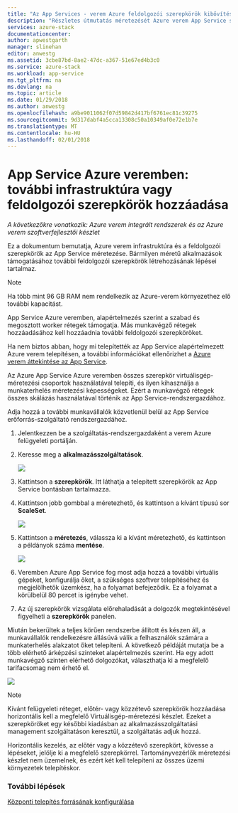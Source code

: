 ```yaml
---
title: "Az App Services - verem Azure feldolgozói szerepkörök kibővítési |} Microsoft Docs"
description: "Részletes útmutatás méretezését Azure verem App Service szolgáltatások"
services: azure-stack
documentationcenter: 
author: apwestgarth
manager: slinehan
editor: anwestg
ms.assetid: 3cbe87bd-8ae2-47dc-a367-51e67ed4b3c0
ms.service: azure-stack
ms.workload: app-service
ms.tgt_pltfrm: na
ms.devlang: na
ms.topic: article
ms.date: 01/29/2018
ms.author: anwestg
ms.openlocfilehash: a9be9011062f07d59842d417bf6761ec81c39275
ms.sourcegitcommit: 9d317dabf4a5cca13308c50a10349af0e72e1b7e
ms.translationtype: MT
ms.contentlocale: hu-HU
ms.lasthandoff: 02/01/2018
---
```

# <a name="app-service-on-azure-stack-add-more-infrastructure-or-worker-roles"></a>App Service Azure veremben: további infrastruktúra vagy feldolgozói szerepkörök hozzáadása
*A következőkre vonatkozik: Azure verem integrált rendszerek és az Azure verem szoftverfejlesztői készlet*  

Ez a dokumentum bemutatja, Azure verem infrastruktúra és a feldolgozói szerepkörök az App Service méretezése. Bármilyen méretű alkalmazások támogatásához további feldolgozói szerepkörök létrehozásának lépései tartalmaz.

> [!NOTE]
> Ha több mint 96 GB RAM nem rendelkezik az Azure-verem környezethez elő további kapacitást.

App Service Azure veremben, alapértelmezés szerint a szabad és megosztott worker rétegek támogatja. Más munkavégző rétegek hozzáadásához kell hozzáadnia további feldolgozói szerepköröket.

Ha nem biztos abban, hogy mi telepítették az App Service alapértelmezett Azure verem telepítésen, a további információkat ellenőrizhet a [Azure verem áttekintése az App Service](azure-stack-app-service-overview.md).

Az Azure App Service Azure veremben összes szerepkör virtuálisgép-méretezési csoportok használatával telepíti, és ilyen kihasználja a munkaterhelés méretezési képességeket. Ezért a munkavégző rétegek összes skálázás használatával történik az App Service-rendszergazdához.

Adja hozzá a további munkavállalók közvetlenül belül az App Service erőforrás-szolgáltató rendszergazdához.

1. Jelentkezzen be a szolgáltatás-rendszergazdaként a verem Azure felügyeleti portálján.

2. Keresse meg a **alkalmazásszolgáltatások**.

    ![](media/azure-stack-app-service-add-worker-roles/image01.png)

3. Kattintson a **szerepkörök**. Itt láthatja a telepített szerepkörök az App Service bontásban tartalmazza.

4. Kattintson jobb gombbal a méretezhető, és kattintson a kívánt típusú sor **ScaleSet**.

    ![](media/azure-stack-app-service-add-worker-roles/image02.png)

5. Kattintson a **méretezés**, válassza ki a kívánt méretezhető, és kattintson a példányok száma **mentése**.

    ![](media/azure-stack-app-service-add-worker-roles/image03.png)

6. Veremben Azure App Service fog most adja hozzá a további virtuális gépeket, konfigurálja őket, a szükséges szoftver telepítéséhez és megjelölhetők üzemkész, ha a folyamat befejeződik. Ez a folyamat a körülbelül 80 percet is igénybe vehet.

7. Az új szerepkörök vizsgálata előrehaladását a dolgozók megtekintésével figyelheti a **szerepkörök** panelen.

Miután bekerültek a teljes körűen rendszerbe állított és készen áll, a munkavállalók rendelkezésre állásúvá válik a felhasználók számára a munkaterhelés alakzatot őket telepíteni. A következő példáját mutatja be a több elérhető árképzési szinteket alapértelmezés szerint. Ha egy adott munkavégző szinten elérhető dolgozókat, választhatja ki a megfelelő tarifacsomag nem érhető el.

![](media/azure-stack-app-service-add-worker-roles/image04.png)

>[!NOTE]
> Kívánt felügyeleti réteget, előtér- vagy közzétevő szerepkörök hozzáadása horizontális kell a megfelelő Virtuálisgép-méretezési készlet. Ezeket a szerepköröket egy későbbi kiadásban az alkalmazásszolgáltatási management szolgáltatáson keresztül, a szolgáltatás adjuk hozzá.

Horizontális kezelés, az előtér vagy a közzétevő szerepkört, kövesse a lépéseket, jelölje ki a megfelelő szerepkörrel. Tartományvezérlők méretezési készlet nem üzemelnek, és ezért két kell telepíteni az összes üzemi környezetek telepítéskor.

### <a name="next-steps"></a>További lépések

[Központi telepítés forrásának konfigurálása](azure-stack-app-service-configure-deployment-sources.md)
